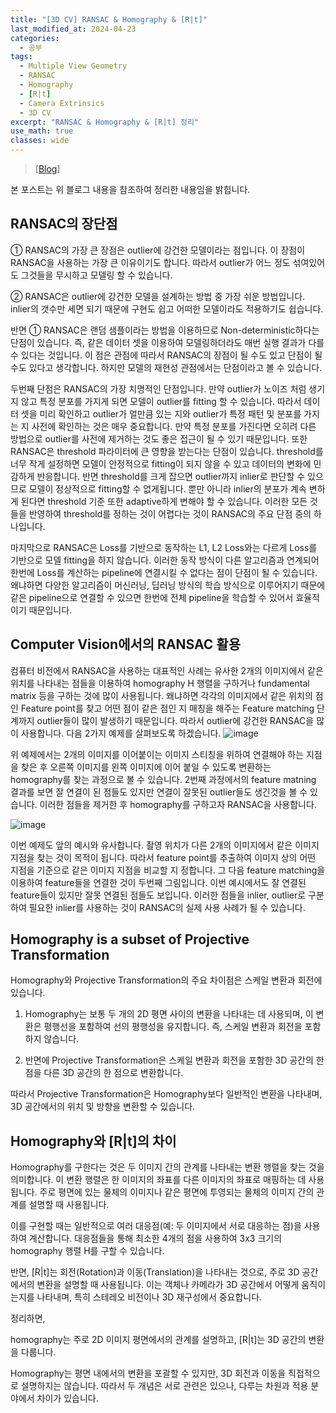```yaml
---
title: "[3D CV] RANSAC & Homography & [R|t]"
last_modified_at: 2024-04-23
categories:
  - 공부
tags:
  - Multiple View Geometry
  - RANSAC
  - Homography
  - [R|t]
  - Camera Extrinsics
  - 3D CV
excerpt: "RANSAC & Homography & [R|t] 정리"
use_math: true
classes: wide
---
```


> [[Blog](https://gaussian37.github.io/vision-concept-ransac/)] 

본 포스트는 위 블로그 내용을 참조하여 정리한 내용임을 밝힙니다.

## RANSAC의 장단점

① RANSAC의 가장 큰 장점은 outlier에 강건한 모델이라는 점입니다. 
이 장점이 RANSAC을 사용하는 가장 큰 이유이기도 합니다. 
따라서 outlier가 어느 정도 섞여있어도 그것들을 무시하고 모델링 할 수 있습니다.

② RANSAC은 outlier에 강건한 모델을 설계하는 방법 중 가장 쉬운 방법입니다. 
inlier의 갯수만 세면 되기 때문에 구현도 쉽고 어떠한 모델이라도 적용하기도 쉽습니다.

반면 ① RANSAC은 랜덤 샘플이라는 방법을 이용하므로 Non-deterministic하다는 단점이 있습니다. 
즉, 같은 데이터 셋을 이용하여 모델링하더라도 매번 실행 결과가 다를 수 있다는 것입니다. 
이 점은 관점에 따라서 RANSAC의 장점이 될 수도 있고 단점이 될 수도 있다고 생각합니다. 
하지만 모델의 재현성 관점에서는 단점이라고 볼 수 있습니다.

두번째 단점은 RANSAC의 가장 치명적인 단점입니다. 
만약 outlier가 노이즈 처럼 생기지 않고 특정 분포를 가지게 되면 모델이 outlier를 fitting 할 수 있습니다. 
따라서 데이터 셋을 미리 확인하고 outlier가 얼만큼 있는 지와 outlier가 특정 패턴 및 분포를 가지는 지 사전에 확인하는 것은 매우 중요합니다. 
만약 특정 분포를 가진다면 오히려 다른 방법으로 outlier를 사전에 제거하는 것도 좋은 접근이 될 수 있기 때문입니다.
또한 RANSAC은 threshold 파라미터에 큰 영향을 받는다는 단점이 있습니다. 
threshold를 너무 작게 설정하면 모델이 안정적으로 fitting이 되지 않을 수 있고 데이터의 변화에 민감하게 반응합니다. 
반면 threshold를 크게 잡으면 outlier까지 inlier로 판단할 수 있으므로 모델이 정상적으로 fitting할 수 없게됩니다. 
뿐만 아니라 inlier의 분포가 계속 변하게 된다면 threshold 기준 또한 adaptive하게 변해야 할 수 있습니다. 
이러한 모든 것들을 반영하여 threshold를 정하는 것이 어렵다는 것이 RANSAC의 주요 단점 중의 하나입니다.

마지막으로 RANSAC은 Loss를 기반으로 동작하는 L1, L2 Loss와는 다르게 Loss를 기반으로 모델 fitting을 하지 않습니다. 
이러한 동작 방식이 다른 알고리즘과 연계되어 한번에 Loss를 계산하는 pipeline에 연결시킬 수 없다는 점이 단점이 될 수 있습니다. 
왜냐하면 다양한 알고리즘이 머신러닝, 딥러닝 방식의 학습 방식으로 이루어지기 때문에 같은 pipeline으로 연결할 수 있으면 한번에 전체 pipeline을 학습할 수 있어서 효율적이기 때문입니다.

## Computer Vision에서의 RANSAC 활용

컴퓨터 비전에서 RANSAC을 사용하는 대표적인 사례는 유사한 2개의 이미지에서 같은 위치를 나타내는 점들을 이용하여 homography H 행렬을 구하거나 fundamental matrix 등을 구하는 것에 많이 사용됩니다. 
왜냐하면 각각의 이미지에서 같은 위치의 점인 Feature point를 찾고 어떤 점이 같은 점인 지 매칭을 해주는 Feature matching 단계까지 outlier들이 많이 발생하기 때문입니다.
따라서 outlier에 강건한 RANSAC을 많이 사용합니다. 
다음 2가지 예제를 살펴보도록 하겠습니다.
![image](https://github.com/sandokim/sandokim.github.io/assets/74639652/5ac2510c-2e00-4ad7-9b95-729bfcb72e9d)

위 예제에서는 2개의 이미지를 이어붙이는 이미지 스티칭을 위하여 연결해야 하는 지점을 찾은 후 오른쪽 이미지를 왼쪽 이미지에 이어 붙일 수 있도록 변환하는 homography를 찾는 과정으로 볼 수 있습니다.
2번째 과정에서의 feature matning 결과를 보면 잘 연결이 된 점들도 있지만 연결이 잘못된 outlier들도 생긴것을 볼 수 있습니다. 
이러한 점들을 제거한 후 homography를 구하고자 RANSAC을 사용합니다.

![image](https://github.com/sandokim/sandokim.github.io/assets/74639652/fe070daf-502c-41fe-b4bc-ea606571af27)

이번 예제도 앞의 예시와 유사합니다. 촬영 위치가 다른 2개의 이미지에서 같은 이미지 지점을 찾는 것이 목적이 됩니다. 
따라서 feature point를 추출하여 이미지 상의 어떤 지점을 기준으로 같은 이미지 지점을 비교할 지 정합니다. 
그 다음 feature matching을 이용하여 feature들을 연결한 것이 두번째 그림입니다. 
이번 예시에서도 잘 연결된 feature들이 있지만 잘못 연결된 점들도 보입니다. 
이러한 점들을 inlier, outlier로 구분하여 필요한 inlier를 사용하는 것이 RANSAC의 실제 사용 사례가 될 수 있습니다.

## Homography is a subset of Projective Transformation

Homography와 Projective Transformation의 주요 차이점은 스케일 변환과 회전에 있습니다.

1) Homography는 보통 두 개의 2D 평면 사이의 변환을 나타내는 데 사용되며, 이 변환은 평행선을 포함하여 선의 평행성을 유지합니다. 
즉, 스케일 변환과 회전을 포함하지 않습니다. 

2) 반면에 Projective Transformation은 스케일 변환과 회전을 포함한 3D 공간의 한 점을 다른 3D 공간의 한 점으로 변환합니다. 

따라서 Projective Transformation은 Homography보다 일반적인 변환을 나타내며, 3D 공간에서의 위치 및 방향을 변환할 수 있습니다.

## Homography와 [R|t]의 차이

Homography를 구한다는 것은 두 이미지 간의 관계를 나타내는 변환 행렬을 찾는 것을 의미합니다. 
이 변환 행렬은 한 이미지의 좌표를 다른 이미지의 좌표로 매핑하는 데 사용됩니다. 
주로 평면에 있는 물체의 이미지나 같은 평면에 투영되는 물체의 이미지 간의 관계를 설명할 때 사용됩니다.

이를 구현할 때는 일반적으로 여러 대응점(예: 두 이미지에서 서로 대응하는 점)을 사용하여 계산합니다. 
대응점들을 통해 최소한 4개의 점을 사용하여 3x3 크기의 homography 행렬 H를 구할 수 있습니다.

반면, [R|t]는 회전(Rotation)과 이동(Translation)을 나타내는 것으로, 주로 3D 공간에서의 변환을 설명할 때 사용됩니다. 
이는 객체나 카메라가 3D 공간에서 어떻게 움직이는지를 나타내며, 특히 스테레오 비전이나 3D 재구성에서 중요합니다.

정리하면,

homography는 주로 2D 이미지 평면에서의 관계를 설명하고, [R|t]는 3D 공간의 변환을 다룹니다.

Homography는 평면 내에서의 변환을 포괄할 수 있지만, 3D 회전과 이동을 직접적으로 설명하지는 않습니다. 
따라서 두 개념은 서로 관련은 있으나, 다루는 차원과 적용 분야에서 차이가 있습니다.

